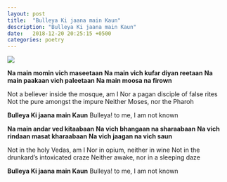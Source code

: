 ```yaml
---
layout: post
title:  "Bulleya Ki jaana main Kaun"
description: "Bulleya Ki jaana main Kaun"
date:   2018-12-20 20:25:15 +0500
categories: poetry
---
```


<img src="{{site.baseurl}}/assets/img/DSC_0020.jpg" />

<strong>Na main momin vich maseetaan</strong>
<strong>Na main vich kufar diyan reetaan</strong>
<strong>Na main paakaan vich paleetaan</strong>
<strong>Na main moosa na firown</strong>

Not a believer inside the mosque, am I
Nor a pagan disciple of false rites
Not the pure amongst the impure
Neither Moses, nor the Pharoh



<strong>Bulleya Ki jaana main Kaun</strong>
Bulleya! to me, I am not known



<strong>Na main andar ved kitaabaan</strong>
<strong>Na vich bhangaan na sharaabaan</strong>
<strong>Na vich rindaan masat kharaabaan</strong>
<strong>Na vich jaagan na vich saun</strong>

Not in the holy Vedas, am I
Nor in opium, neither in wine
Not in the drunkard’s intoxicated craze
Neither awake, nor in a sleeping daze



<strong>Bulleya Ki jaana main Kaun</strong>
Bulleya! to me, I am not known